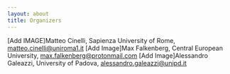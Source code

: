 ```yaml
---
layout: about
title: Organizers
---
```

[Add IMAGE]Matteo Cinelli, Sapienza University of Rome, matteo.cinelli@uniroma1.it
[Add Image]Max Falkenberg, Central European University, max.falkenberg@protonmail.com
[Add Image]Alessandro Galeazzi, University of Padova, alessandro.galeazzi@unipd.it
